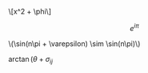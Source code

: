 <script id="MathJax-script" async src="https://cdn.jsdelivr.net/npm/mathjax@3/es5/tex-mml-chtml.js"></script>
\\[x^2 + \phi\\]


$$e^{i\pi}$$

\\(\sin(n\pi + \varepsilon) \sim \sin(n\pi)\\)

$\arctan(\theta + \sigma_{ij}$
